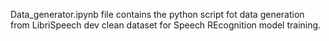Data_generator.ipynb file contains the python script fot data generation from LibriSpeech dev clean dataset for Speech REcognition model training. 
